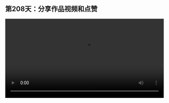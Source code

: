 ## 第208天：分享作品视频和点赞


<video width="100%" controls controlslist="nodownload nofullscreen noremoteplayback" disablePictureInPicture>
  <source src="https://api.keepwork.com/ts-storage/siteFiles/21066/raw#1631043575740session208 分享作品视频和点赞.webm" type="video/webm">
  <source src="https://api.keepwork.com/ts-storage/siteFiles/21067/raw#1631043590545session208 分享作品视频和点赞_small.mp4" type="video/mp4" />
   
  你的浏览器不支持播放
</video>
<style>
video::-webkit-media-controls-fullscreen-button {
    display: none;
}
</style>


### 字幕

我们做好了一个世界，如何将这个世界的视频通过微信或者QQ分享给自己的好友呢？
方法一，直接拿起手机对着电脑拍摄，一边拍一边可以自己做一些讲解。
方法二，我们按**Esc键**到**窗口**项下，选择**短视频分享**，像这样。
或者还有一个快捷方式，我们按Esc键，点击**退出世界**，在左上角有一个**短视频分享**按钮，我们点击一下，同样会来到这个界面，我们可以分享10秒或者30秒的视频，我们选择10秒。
我们看，这时就开始录制了，我们可以做一些动画或者点击按钮播放我们想要的视频。
录制完成后会出现这样一个窗口，这时我们用手机扫描这个二维码，我们用微信扫描一下，可以发到微信群或朋友圈。
别人打开后会看到这样一个页面，在这里会自动播放刚刚录制的视频，像这样。
同时下面还可以点赞，每个人每天最多可以点一个赞，下面还可以看到更多属于你自己的作品。
这里作品点赞的数量会影响到你的个人排名，所以大家尽量用这种方式去分享个人作品。

### 动手练习